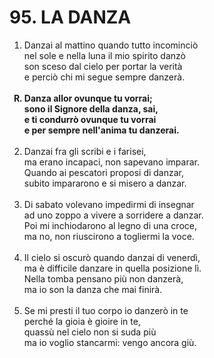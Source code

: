 # 95. LA DANZA

<ol>
	<li>Danzai al mattino quando tutto incominciò<br>
		nel sole e nella luna il mio spirito danzò<br>
		son sceso dal cielo per portar la verità<br>
		e perciò chi mi segue sempre danzerà.</li><br>
	<b><li type="A" value="18">Danza allor ovunque tu vorrai;<br>
		sono il Signore della danza, sai,<br>
		e ti condurrò ovunque tu vorrai<br>
		e per sempre nell'anima tu danzerai.</li></b><br>
	<li value="2">Danzai fra gli scribi e i farisei,<br>
		ma erano incapaci, non sapevano imparar.<br>
		Quando ai pescatori proposi di danzar,<br>
		subito impararono e si misero a danzar.</li><br>
	<li>Di sabato volevano impedirmi di insegnar<br>
		ad uno zoppo a vivere a sorridere a danzar.<br>
		Poi mi inchiodarono al legno di una croce,<br>
		ma no, non riuscirono a togliermi la voce.</li><br>
	<li>Il cielo si oscurò quando danzai di venerdì,<br>
		ma è difficile danzare in quella posizione lì.<br>
		Nella tomba pensano più non danzerà,<br>
		ma io son la danza che mai finirà.</li><br>
	<li>Se mi presti il tuo corpo io danzerò in te<br>
		perché la gioia è gioire in te,<br>
		quassù nel cielo non si suda più<br>
		ma io voglio stancarmi: vengo ancora giù.</li>
</ol>
